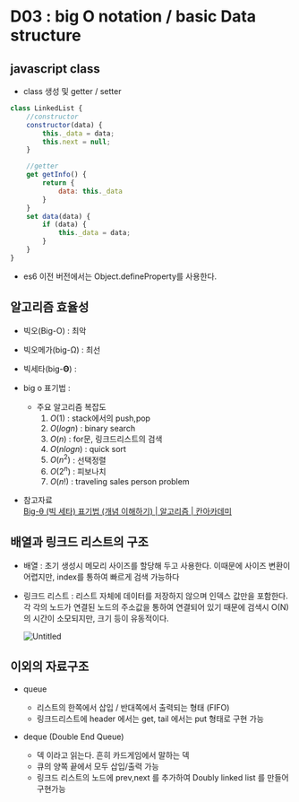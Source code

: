 
# D03 : big O notation / basic Data structure

## javascript class
- class 생성 및 getter / setter

```jsx
class LinkedList {
    //constructor
    constructor(data) {
        this._data = data;
        this.next = null;
    }

    //getter
    get getInfo() {
        return {
            data: this._data
        }
    }
    set data(data) {
        if (data) {
            this._data = data;
        }
    }
}
```
- es6 이전 버전에서는 Object.defineProperty를 사용한다.

## 알고리즘 효율성

- 빅오(Big-O) : 최악
- 빅오메가(big-Ω) : 최선
- 빅세타(big-**Θ**) :
- big o 표기법 : 


    - 주요 알고리즘 복잡도
        1. $O(1)$ : stack에서의 push,pop
        2. $O(logn)$ : binary search
        3. $O(n)$ : for문, 링크드리스트의 검색
        4. $O(nlogn)$ : quick sort
        5. $O(n^2)$ : 선택정렬
        6. $O(2^n)$ : 피보나치
        7. $O(n!)$ : traveling sales person problem
- 참고자료 \
    [Big-θ (빅 세타) 표기법 (개념 이해하기) | 알고리즘 | 칸아카데미](https://ko.khanacademy.org/computing/computer-science/algorithms/asymptotic-notation/a/big-big-theta-notation)

## 배열과 링크드 리스트의 구조

- 배열 : 초기 생성시 메모리 사이즈를 할당해 두고 사용한다. 이때문에 사이즈 변환이 어렵지만, index를 통하여 빠르게 검색 가능하다
- 링크드 리스트 :  리스트 자체에 데이터를 저장하지 않으며 인덱스 값만을 포함한다. 각 각의 노드가 연결된 노드의 주소값을 통하여 연결되어 있기 때문에 검색시 O(N)의 시간이 소모되지만, 크기 등이 유동적이다.

   ![Untitled](https://user-images.githubusercontent.com/41819176/91638958-20fcab80-ea4e-11ea-8150-8dca79c3234b.png)


## 이외의 자료구조
- queue
    - 리스트의 한쪽에서 삽입 / 반대쪽에서 출력되는 형태 (FIFO)
    - 링크드리스트에 header 에서는 get, tail 에서는 put 형태로 구현 가능

- deque (Double End Queue)
    - 덱 이라고 읽는다. 흔히 카드게임에서 말하는 덱
    - 큐의 양쪽 끝에서 모두 삽입/출력 가능
    - 링크드 리스트의 노드에 prev,next 를 추가하여 Doubly linked list 를 만들어 구현가능